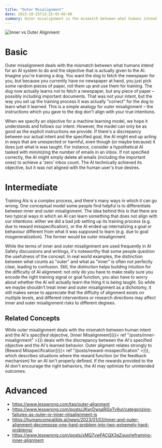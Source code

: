 ```yaml
---
title: "Outer Misalignment"
date: 2023-10-25T13:25:45-05:00
summary: Outer misalignment is the mismatch between what humans intend an AI system to do and the objective that is actually given to the AI. 
---
```


![Inner vs Outer Alignment](/inner-outer-alignment.png 'Diagram showing the relationship between "Inner" and "Outer" alignment')

# Basic

Outer misalignment deals with the mismatch between what humans intend for an AI system to do and the objective that is actually given to the AI.
Imagine you're training a dog. You want the dog to fetch the newspaper for you, but because you currently have no newspaper at hand, you just pick some random pieces of paper, roll them up and use them for training. The dog now actually learns not to fetch a newspaper, but any piece of paper – possibly including important documents. That was not your intent, but the way you set up the training process it was actually "correct" for the dog to learn what it learned. This is a simple analogy for outer misalignment – the instructions which you gave to the dog don't align with your true intentions.

When we specify an objective for a machine learning model, we hope it understands and follows our intent. However, the model can only be as good as the explicit instructions we provide. If there's a discrepancy between our actual intent and the specified goal, the AI might end up acting in ways that are unexpected or harmful, even though (or maybe because) it does just what is was taught.
For instance, consider a hypothetical AI tasked with minimizing the number of emails in an inbox. If not specified correctly, the AI might simply delete all emails (including the important ones) to achieve a 'zero' inbox count. The AI technically achieved its objective, but it was not aligned with the human user's true desires.

# Intermediate

Training AIs is a complex process, and there's many ways in which it can go wrong. One conceptual model some people find helpful is to differentiate between inner and outer misalignment. The idea behind this is that there are two typical ways in which an AI can learn something that does not align with our intentions: either we did a bad job setting up its training process (e.g. due to reward misspecification), or the AI ended up internalizing a goal or behaviour different from what it was supposed to learn (e.g. due to goal misgeneralization). The former would be outer misalignment.

While the terms of inner and outer misalignment are used frequently in AI Safety discussions and writings, it's noteworthy that some people question the usefulness of the concept. In real world examples, the distinction between what counts as "outer" and what as "inner" is often not perfectly clear, leading to confusion. Still, the distinction helps building intuition for the difficulty of AI alignment: not only do you have to make really sure you encode the right training signal or goal function, you also have to worry about whether the AI will actually learn the thing it is being taught. So while we maybe shouldn't treat inner and outer misalignment as a dichotomy, it still makes sense to appreciate that the diffiulty of alignment exists on multiple levels, and different interventions or research directions may affect inner and outer misalignment risks to different degrees.

## Related Concepts

While outer misalignment deals with the mismatch between human intent and the AI's *specified* objective, [Inner Misalignment]({{< ref "/posts/inner-misalignment" >}}) deals with the discrepancy between the AI's specified objective and the AI's learned behavior.
Outer aligment relates strongly to [Reward Misspecification]({{< ref "/posts/reward-misspecification" >}}), which describes situations where the reward function (or the feedback mechanism) for an AI isn't properly defined. If the rewards provided to the AI don't encourage the right behaviors, the AI may optimize for unintended outcomes.

# Advanced

- https://www.lesswrong.com/tag/outer-alignment 
- https://www.lesswrong.com/posts/JKwrDwsaRiSxTv9ur/categorizing-failures-as-outer-or-inner-misalignment-is 
- https://humancompatible.ai/news/2023/01/03/inner-and-outer-alignment-decompose-one-hard-problem-into-two-extremely-hard-problems/ 
- https://www.lesswrong.com/posts/xMQ7vwFACQX3gZouv/reframing-inner-alignment 
